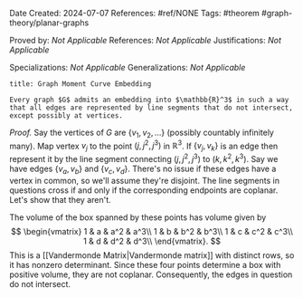 Date Created: 2024-07-07
References: #ref/NONE
Tags: #theorem #graph-theory/planar-graphs 

Proved by: <i>Not Applicable</i>
References: <i>Not Applicable</i>
Justifications: <i>Not Applicable</i>

Specializations: <i>Not Applicable</i>
Generalizations: <i>Not Applicable</i>

```ad-theorem
title: Graph Moment Curve Embedding

Every graph $G$ admits an embedding into $\mathbb{R}^3$ in such a way that all edges are represented by line segments that do not intersect, except possibly at vertices.

```

<i>Proof.</i> Say the vertices of $G$ are $\{v_1, v_2, \ldots\}$ (possibly countably infinitely many). Map vertex $v_j$ to the point $(j, j^2, j^3)$ in $\mathbb{R}^3$. If $\{v_j, v_k\}$ is an edge then represent it by the line segment connecting $(j, j^2, j^3)$ to $(k, k^2, k^3)$. Say we have edges $\{v_a, v_b\}$ and $\{v_c, v_d\}$. There's no issue if these edges have a vertex in common, so we'll assume they're disjoint. The line segments in questions cross if and only if the corresponding endpoints are coplanar. Let's show that they aren't.

The volume of the box spanned by these points has volume given by
$$
\begin{vmatrix}
1 & a & a^2 & a^3\\
1 & b & b^2 & b^3\\
1 & c & c^2 & c^3\\
1 & d & d^2 & d^3\\
\end{vmatrix}.
$$
This is a [[Vandermonde Matrix|Vandermonde matrix]] with distinct rows, so it has nonzero determinant. Since these four points determine a box with positive volume, they are not coplanar. Consequently, the edges in question do not intersect.